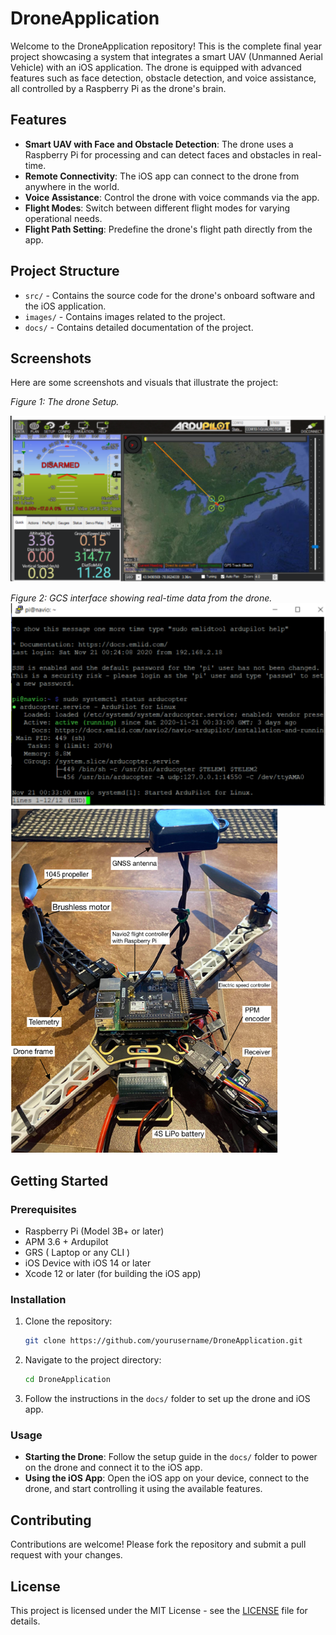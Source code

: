 # DroneApplication

Welcome to the DroneApplication repository! This is the complete final year project showcasing a system that integrates a smart UAV (Unmanned Aerial Vehicle) with an iOS application. The drone is equipped with advanced features such as face detection, obstacle detection, and voice assistance, all controlled by a Raspberry Pi as the drone's brain.

## Features

- **Smart UAV with Face and Obstacle Detection**: The drone uses a Raspberry Pi for processing and can detect faces and obstacles in real-time.
- **Remote Connectivity**: The iOS app can connect to the drone from anywhere in the world.
- **Voice Assistance**: Control the drone with voice commands via the app.
- **Flight Modes**: Switch between different flight modes for varying operational needs.
- **Flight Path Setting**: Predefine the drone's flight path directly from the app.

## Project Structure

- `src/` - Contains the source code for the drone's onboard software and the iOS application.
- `images/` - Contains images related to the project.
- `docs/` - Contains detailed documentation of the project.

## Screenshots

Here are some screenshots and visuals that illustrate the project:



*Figure 1: The drone Setup.*

![Drone](./1.png)

*Figure 2: GCS interface showing real-time data from the drone.*
![Drone](./2.png)
![Drone](./3.png)

## Getting Started

### Prerequisites

- Raspberry Pi (Model 3B+ or later)
- APM 3.6 + Ardupilot
- GRS ( Laptop or any CLI )
- iOS Device with iOS 14 or later
- Xcode 12 or later (for building the iOS app)

### Installation

1. Clone the repository:
    ```bash
    git clone https://github.com/yourusername/DroneApplication.git
    ```
2. Navigate to the project directory:
    ```bash
    cd DroneApplication
    ```
3. Follow the instructions in the `docs/` folder to set up the drone and iOS app.

### Usage

- **Starting the Drone**: Follow the setup guide in the `docs/` folder to power on the drone and connect it to the iOS app.
- **Using the iOS App**: Open the iOS app on your device, connect to the drone, and start controlling it using the available features.

## Contributing

Contributions are welcome! Please fork the repository and submit a pull request with your changes.

## License

This project is licensed under the MIT License - see the [LICENSE](./LICENSE) file for details.
